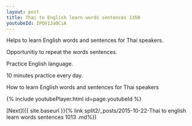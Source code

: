 ```yaml
---
layout: post
title: Thai to English learn words sentences 1350 
youtubeId: IPQV1JaOCiA
---
```

 
 
Helps to learn English words and sentences for Thai speakers.

Opportunitiy to repeat the words sentences. 

Practice English language. 
 
10 minutes practice every day. 
 
How to learn English words and sentences for Thai speakers 
 
{% include youtubePlayer.html id=page.youtubeId %}
 
 
[Next]({{ site.baseurl }}{% link  split2/_posts/2015-10-22-Thai to english learn words sentences 1013 .md%})
 
